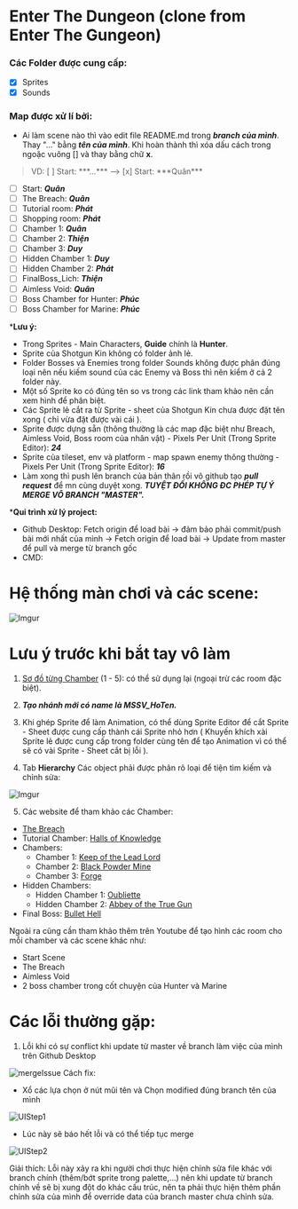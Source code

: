# Enter The Dungeon (clone from Enter The Gungeon)
### Các Folder được cung cấp:
- [x] Sprites
- [x] Sounds

### Map được xử lí bởi:
* Ai làm scene nào thì vào edit file README.md trong ***branch của mình***. Thay "..." bằng ***tên của mình***. Khi hoàn thành thì xóa dấu cách trong ngoặc vuông [] và thay bằng chữ **x**.

> VD: [ ] Start: \*\*\*...*** --> [x] Start: \*\*\*Quân***
 
- [ ] Start: ***Quân***
- [ ] The Breach: ***Quân***
- [ ] Tutorial room: ***Phát***
- [ ] Shopping room: ***Phát***
- [ ] Chamber 1: ***Quân***
- [ ] Chamber 2: ***Thiện***
- [ ] Chamber 3: ***Duy***
- [ ] Hidden Chamber 1: ***Duy***
- [ ] Hidden Chamber 2: ***Phát***
- [ ] FinalBoss_Lich: ***Thiện***
- [ ] Aimless Void: ***Quân***
- [ ] Boss Chamber for Hunter: ***Phúc***
- [ ] Boss Chamber for Marine: ***Phúc***

***Lưu ý:**
- Trong Sprites - Main Characters, **Guide** chính là **Hunter**.
- Sprite của Shotgun Kin không có folder ảnh lẻ.
- Folder Bosses và Enemies trong folder Sounds không được phân đúng loại nên nếu kiếm sound của các Enemy và Boss thì nên kiểm ở cả 2 folder này.
- Một số Sprite ko có đúng tên so vs trong các link tham khảo nên cần xem hình để phân biệt.
- Các Sprite lẻ cắt ra từ Sprite - sheet của Shotgun Kin chưa được đặt tên xong ( chỉ vừa đặt được vài cái ).
- Sprite được dựng sẵn (thông thường là các map đặc biệt như Breach, Aimless Void, Boss room của nhân vật) - Pixels Per Unit (Trong Sprite Editor): ***24***
- Sprite của tileset, env và platform - map spawn enemy thông thường - Pixels Per Unit (Trong Sprite Editor): ***16***
- Làm xong thì push lên branch của bản thân rồi vô github tạo ***pull request*** để mn cùng duyệt xong. ***TUYỆT ĐỐI KHÔNG ĐC PHÉP TỰ Ý MERGE VÔ BRANCH "MASTER".***

***Qui trình xử lý project:**
- Github Desktop: Fetch origin để load bài -> đảm bảo phải commit/push bài mới nhất của mình -> Fetch origin để load bài -> Update from master để pull và merge từ branch gốc
- CMD: 
# Hệ thống màn chơi và các scene:
![Imgur](https://imgur.com/c7uIzWJ.png)

# Lưu ý trước khi bắt tay vô làm
1. [Sơ đồ từng Chamber](https://drive.google.com/file/d/1NMAKiJlCoooQzqXneosSSOAuTvSE_SlM/view) (1 - 5): có thể sử dụng lại (ngoại trừ các room đặc biệt).
2. ***Tạo nhánh mới có name là MSSV_HoTen.***

3. Khi ghép Sprite để làm Animation, có thể dùng Sprite Editor để cắt Sprite - Sheet được cung cấp thành cái Sprite nhỏ hơn ( Khuyến khích xài Sprite lẻ được cung cấp trong folder cùng tên để tạo Animation vì có thể sẽ có vài Sprite - Sheet cắt bị lỗi ).

4. Tab **Hierarchy** Các object phải được phân rõ loại để tiện tìm kiếm và chỉnh sửa:

![Imgur](https://imgur.com/YLScKYR.png)

5. Các website để tham khảo các Chamber:
- [The Breach](https://enterthegungeon.fandom.com/wiki/The_Breach?so=search)
- Tutorial Chamber: [Halls of Knowledge](https://enterthegungeon.fandom.com/wiki/Halls_of_Knowledge)
- Chambers:
  - Chamber 1: [Keep of the Lead Lord](https://enterthegungeon.fandom.com/wiki/Keep_of_the_Lead_Lord)
  - Chamber 2: [Black Powder Mine](https://enterthegungeon.fandom.com/wiki/Black_Powder_Mine)
  - Chamber 3: [Forge](https://enterthegungeon.fandom.com/wiki/Forge)
- Hidden Chambers:
  - Hidden Chamber 1: [Oubliette](https://enterthegungeon.fandom.com/wiki/Oubliette)
  - Hidden Chamber 2: [Abbey of the True Gun](https://enterthegungeon.fandom.com/wiki/Abbey_of_the_True_Gun)
- Final Boss: [Bullet Hell](https://enterthegungeon.fandom.com/wiki/Bullet_Hell)

Ngoài ra cũng cần tham khảo thêm trên Youtube để tạo hình các room cho mỗi chamber và các scene khác như:

- Start Scene
- The Breach
- Aimless Void
- 2 boss chamber trong cốt chuyện của Hunter và Marine

# Các lỗi thường gặp:
1. Lỗi khi có sự conflict khi update từ master về branch làm việc của mình trên Github Desktop

![mergeIssue](https://user-images.githubusercontent.com/30680192/224209180-c6da9537-50a2-4757-9565-52b419f780b3.png)
  Cách fix:
  - Xổ các lựa chọn ở nút mũi tên và Chọn modified đúng branch tên của mình 
  
  ![UIStep1](https://user-images.githubusercontent.com/30680192/224210068-8dd3aa7d-6013-49e0-9891-49423ac167f3.png)
  - Lúc này sẽ báo hết lỗi và có thể tiếp tục merge

![UIStep2](https://user-images.githubusercontent.com/30680192/224210381-dff738b2-5210-4899-a00b-eac920e7aa94.png)

Giải thích: Lỗi này xảy ra khi người chơi thực hiện chỉnh sửa file khác với branch chính (thêm/bớt sprite trong palette,...) nên khi update từ branch chính về sẽ bị xung đột do khác cấu trúc, nên ta phải thực hiện thêm phần chỉnh sửa của mình để override data của branch master chưa chỉnh sửa.
